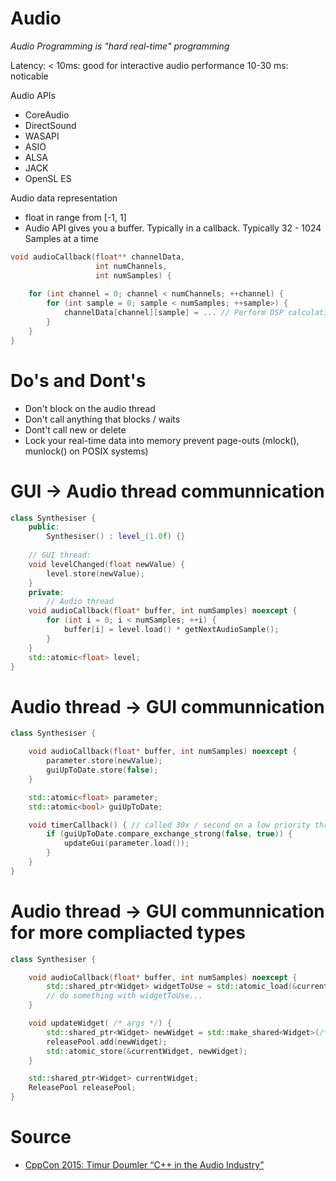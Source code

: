 
# Audio

*Audio Programming is "hard real-time" programming*

Latency:
    < 10ms: good for interactive audio performance
    10-30 ms: noticable

Audio APIs

* CoreAudio
* DirectSound
* WASAPI
* ASIO
* ALSA
* JACK
* OpenSL ES

Audio data representation

* float in range from [-1, 1]
* Audio API gives you a buffer. Typically in a callback. Typically 32 - 1024 Samples at a time

```c++
void audioCallback(float** channelData,
                   int numChannels,
                   int numSamples) {
    
    for (int channel = 0; channel < numChannels; ++channel) {
        for (int sample = 0; sample < numSamples; ++sample>) {
            channelData[channel][sample] = ... // Perform DSP calculations here
        }
    }
}
```

# Do's and Dont's

* Don't block on the audio thread
* Don't call anything that blocks / waits
* Dont't call new or delete
* Lock your real-time data into memory prevent page-outs (mlock(), munlock() on POSIX systems)

# GUI -> Audio thread communnication

```c++
class Synthesiser {
    public:
        Synthesiser() : level_(1.0f) {}
    
    // GUI thread:
    void levelChanged(float newValue) {
        level.store(newValue);
    }
    private:
        // Audio thread
    void audioCallback(float* buffer, int numSamples) noexcept {
        for (int i = 0; i < numSamples; ++i) {
            buffer[i] = level.load() * getNextAudioSample();
        }
    }
    std::atomic<float> level;
}
```

# Audio thread -> GUI communnication

```c++
class Synthesiser {

    void audioCallback(float* buffer, int numSamples) noexcept {
        parameter.store(newValue);
        guiUpToDate.store(false);
    }

    std::atomic<float> parameter;
    std::atomic<bool> guiUpToDate;

    void timerCallback() { // called 30x / second on a low priority thread
        if (guiUpToDate.compare_exchange_strong(false, true)) {
            updateGui(parameter.load());
        }
    }
}
```

# Audio thread -> GUI communnication for more compliacted types

```c++
class Synthesiser {

    void audioCallback(float* buffer, int numSamples) noexcept {
        std::shared_ptr<Widget> widgetToUse = std::atomic_load(&currentWidget);
        // do something with widgetToUse...
    }

    void updateWidget( /* args */) {
        std::shared_ptr<Widget> newWidget = std::make_shared<Widget>(/* args */);
        releasePool.add(newWidget);
        std::atomic_store(&currentWidget, newWidget);
    }

    std::shared_ptr<Widget> currentWidget;
    ReleasePool releasePool;
}
```

# Source

* [CppCon 2015: Timur Doumler “C++ in the Audio Industry”](https://www.youtube.com/watch?v=boPEO2auJj4)